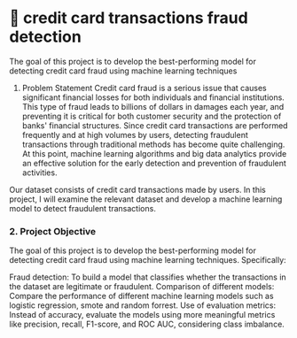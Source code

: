 # 💸 credit card transactions fraud detection
The goal of this project is to develop the best-performing model for detecting credit card fraud using machine learning techniques
1. Problem Statement
Credit card fraud is a serious issue that causes significant financial losses for both individuals and financial institutions. This type of fraud leads to billions of dollars in damages each year, and preventing it is critical for both customer security and the protection of banks' financial structures. Since credit card transactions are performed frequently and at high volumes by users, detecting fraudulent transactions through traditional methods has become quite challenging. At this point, machine learning algorithms and big data analytics provide an effective solution for the early detection and prevention of fraudulent activities.

Our dataset consists of credit card transactions made by users. In this project, I will examine the relevant dataset and develop a machine learning model to detect fraudulent transactions.

### 2. Project Objective
The goal of this project is to develop the best-performing model for detecting credit card fraud using machine learning techniques. Specifically:

Fraud detection: To build a model that classifies whether the transactions in the dataset are legitimate or fraudulent.
Comparison of different models: Compare the performance of different machine learning models such as logistic regression, smote and random forrest.
Use of evaluation metrics: Instead of accuracy, evaluate the models using more meaningful metrics like precision, recall, F1-score, and ROC AUC, considering class imbalance.
